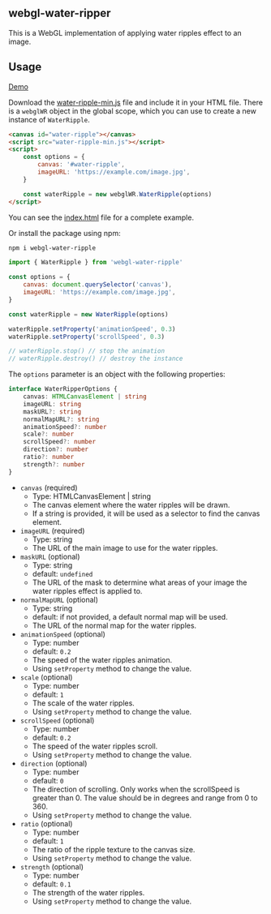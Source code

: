 ## webgl-water-ripper

This is a WebGL implementation of applying water ripples effect to an image.

## Usage

[Demo](https://webgl-water-ripple.netlify.app/)

Download the [water-ripple-min.js](../../tree/main/test/water-ripple-min.js) file and include it in your HTML file. There is a `webglWR` object in the global scope, which you can use to create a new instance of `WaterRipple`.

```html
<canvas id="water-ripple"></canvas>
<script src="water-ripple-min.js"></script>
<script>
    const options = {
        canvas: '#water-ripple',
        imageURL: 'https://example.com/image.jpg',
    }

    const waterRipple = new webglWR.WaterRipple(options)
</script>
```

You can see the [index.html](../../tree/main/test/index.html) file for a complete example.

Or install the package using npm:

```bash
npm i webgl-water-ripple
```

```javascript
import { WaterRipple } from 'webgl-water-ripple'

const options = {
    canvas: document.querySelector('canvas'),
    imageURL: 'https://example.com/image.jpg',
}

const waterRipple = new WaterRipple(options)

waterRipple.setProperty('animationSpeed', 0.3)
waterRipple.setProperty('scrollSpeed', 0.3)

// waterRipple.stop() // stop the animation
// waterRipple.destroy() // destroy the instance
```

The `options` parameter is an object with the following properties:

```typescript
interface WaterRipperOptions { 
    canvas: HTMLCanvasElement | string
    imageURL: string
    maskURL?: string
    normalMapURL?: string
    animationSpeed?: number
    scale?: number
    scrollSpeed?: number
    direction?: number
    ratio?: number
    strength?: number
}
```

- `canvas` (required)
    - Type: HTMLCanvasElement | string
    - The canvas element where the water ripples will be drawn.
    - If a string is provided, it will be used as a selector to find the canvas element.
- `imageURL` (required)
    - Type: string
    - The URL of the main image to use for the water ripples.
- `maskURL` (optional)
    - Type: string
    - default: `undefined`
    - The URL of the mask to determine what areas of your image the water ripples effect is applied to.
- `normalMapURL` (optional)
    - Type: string
    - default: if not provided, a default normal map will be used.
    - The URL of the normal map for the water ripples.
- `animationSpeed` (optional)
    - Type: number
    - default: `0.2`
    - The speed of the water ripples animation.
    - Using `setProperty` method to change the value.
- `scale` (optional)
    - Type: number
    - default: `1`
    - The scale of the water ripples.
    - Using `setProperty` method to change the value.
- `scrollSpeed` (optional)
    - Type: number
    - default: `0.2`
    - The speed of the water ripples scroll.
    - Using `setProperty` method to change the value.
- `direction` (optional)
    - Type: number
    - default: `0`
    - The direction of scrolling. Only works when the scrollSpeed is greater than 0. The value should be in degrees and range from 0 to 360.
    - Using `setProperty` method to change the value.
- `ratio` (optional)
    - Type: number
    - default: `1`
    - The ratio of the ripple texture to the canvas size.
    - Using `setProperty` method to change the value.
- `strength` (optional)
    - Type: number
    - default: `0.1`
    - The strength of the water ripples.
    - Using `setProperty` method to change the value.